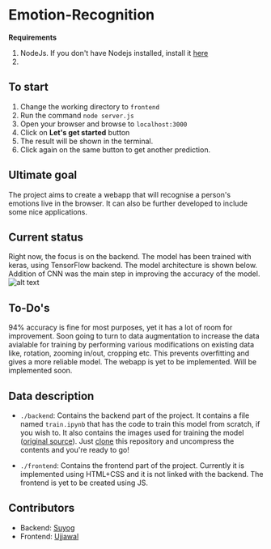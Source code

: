 # Emotion-Recognition

**Requirements**
1. NodeJs. If you don't have Nodejs installed, install it [here](https://nodejs.org/dist/v8.11.3/node-v8.11.3-linux-x86.tar.xz)
2. 

## To start 
1. Change the working directory to `frontend`
2. Run the command `node server.js`
3. Open your browser and browse to `localhost:3000`
4. Click on **Let's get started** button
5. The result will be shown in the terminal.
6. Click again on the same button to get another prediction.
 



## Ultimate goal
The project aims to create a webapp that will recognise a person's emotions live in the browser. It can also be further developed to include some nice applications.
## Current status
Right now, the focus is on the backend. The model has been trained with keras, using TensorFlow backend. The model architecture is shown below. Addition of CNN was the main step in improving the accuracy of the model.
![alt text](https://github.com/IAmSuyogJadhav/Emotion-Recognition/blob/master/network.png)

## To-Do's
94% accuracy is fine for most purposes, yet it has a lot of room for improvement. Soon going to turn to data augmentation to increase the data avialable for training by performing various modifications on existing data like, rotation, zooming in/out, cropping etc. This prevents overfitting and gives a more reliable model.
The webapp is yet to be implemented. Will be implemented soon.

## Data description
* ```./backend```: Contains the backend part of the project. It contains a file named ```train.ipynb``` that has the code to train this model from scratch, if you wish to. It also contains the images used for training the model ([original source](https://github.com/muxspace/facial_expressions)). Just [clone](https://codeload.github.com/IAmSuyogJadhav/Emotion-Recognition/zip/master) this repository and uncompress the contents and you're ready to go!

* ```./frontend```: Contains the frontend part of the project. Currently it is implemented using HTML+CSS and it is not linked with the backend. The frontend is yet to be created using JS.

## Contributors
* Backend: [Suyog](https://github.com/IAmSuyogJadhav/)
* Frontend: [Ujjawal](https://github.com/ujjawaljaiswal2017)

